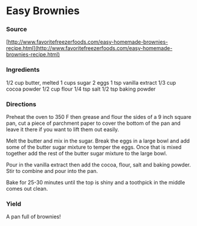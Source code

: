 # Easy Brownies

### Source
[http://www.favoritefreezerfoods.com/easy-homemade-brownies-recipe.html](http://www.favoritefreezerfoods.com/easy-homemade-brownies-recipe.html)

### Ingredients

  1/2 cup butter, melted
  1 cups sugar
  2 eggs
  1 tsp vanilla extract
  1/3 cup cocoa powder
  1/2 cup flour
  1/4 tsp salt
  1/2 tsp baking powder

### Directions

Preheat the oven to 350 F then grease and flour the sides of a 9 inch square pan, cut a piece of parchment paper to cover the bottom of the pan and leave it there if you want to lift them out easily.

Melt the butter and mix in the sugar. Break the eggs in a large bowl and add some of the butter sugar mixture to temper the eggs. Once that is mixed together add the rest of the butter sugar mixture to the large bowl.

Pour in the vanilla extract then add the cocoa, flour, salt and baking powder. Stir to combine and pour into the pan.

Bake for 25-30 minutes until the top is shiny and a toothpick in the middle comes out clean.

### Yield

A pan full of brownies!
